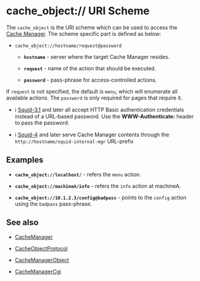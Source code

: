 # cache_object:// URI Scheme

The `cache_object` is the URI scheme which can be used to access the
[Cache
Manager](/CacheManager).
The scheme specific part is defined as below:

  - `cache_object://hostname/request@password`
    
      - **`hostname`** - server where the target Cache Manager resides.
    
      - **`request`** - name of the action that should be executed.
    
      - **`password`** - pass-phrase for access-controlled actions.

If `request` is not specified, the default is `menu`, which will
enumerate all available actions. The `password` is only required for
pages that require it.

  - ℹ️
    [Squid-3.1](/Releases/Squid-3.1)
    and later all accept HTTP Basic authentication credentials instead
    of a URL-based password. Use the **WWW-Authenticate:** header to
    pass the password.

  - ℹ️
    [Squid-4](/Releases/Squid-4)
    and later serve Cache Manager contents through the
    `http://hostname/squid-internal-mgr` URL-prefix

## Examples

  - **`cache_object://localhost/`** - refers the `menu` action.

  - **`cache_object://machineA/info`** - refers the `info` action at
    machineA.

  - **`cache_object://10.1.2.3/config@badpass`** - points to the
    `config` action using the `badpass` pass-phrase.

## See also

  - [CacheManager](/CacheManager)

  - [CacheObjectProtocol](/CacheObjectProtocol)

  - [CacheManagerObject](/CacheManagerObject)

  - [CacheManagerCgi](/CacheManagerCgi)
